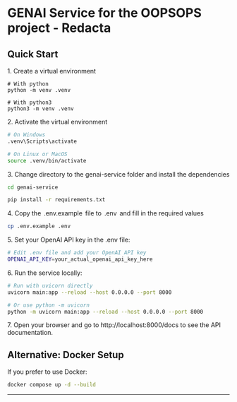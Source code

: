 # GENAI Service for the OOPSOPS project - Redacta

## Quick Start

1.⁠ ⁠Create a virtual environment

   ```⁠bash
   # With python
   python -m venv .venv

   # With python3
   python3 -m venv .venv
   ```

2.⁠ ⁠Activate the virtual environment

   ```bash
   # On Windows
   .venv\Scripts\activate

   # On Linux or MacOS
   source .venv/bin/activate
   ```

3.⁠ ⁠Change directory to the genai-service folder and install the dependencies

   ```bash
   cd genai-service

   pip install -r requirements.txt
   ```


4.⁠ ⁠Copy the ⁠ .env.example ⁠ file to ⁠ .env ⁠ and fill in the required values

   ```bash
   cp .env.example .env
   ```

5.⁠ ⁠Set your OpenAI API key in the .env file:

   ```bash
   # Edit .env file and add your OpenAI API key
   OPENAI_API_KEY=your_actual_openai_api_key_here
   ```

6.⁠ ⁠Run the service locally:

   ```bash
   # Run with uvicorn directly
   uvicorn main:app --reload --host 0.0.0.0 --port 8000
   
   # Or use python -m uvicorn
   python -m uvicorn main:app --reload --host 0.0.0.0 --port 8000
   ```

7.⁠ ⁠Open your browser and go to http://localhost:8000/docs to see the API documentation.

## Alternative: Docker Setup

If you prefer to use Docker:

```bash
docker compose up -d --build
```

---